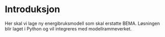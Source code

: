 # Introduksjon
Her skal vi lage ny energibruksmodell som skal erstatte BEMA. Løsningen blir laget i Python og vil integreres med modellrammeverket. 